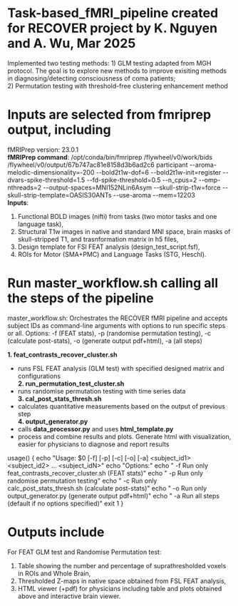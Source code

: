 # Task-based_fMRI_pipeline created for RECOVER project by K. Nguyen and A. Wu, Mar 2025
Implemented two testing methods: 1) GLM testing adapted from MGH protocol. The goal is to explore new methods to improve exisiting methods in diagnosing/detecting consciousness of coma patients; <br> 
2) Permutation testing with threshold-free clustering enhancement method

# Inputs are selected from fmriprep output, including 
fMRIPrep version: 23.0.1 <br>
__fMRIPrep command__: /opt/conda/bin/fmriprep /flywheel/v0/work/bids /flywheel/v0/output/67b747ac81e8158d3b6ad2c6 participant --aroma-melodic-dimensionality=-200 --bold2t1w-dof=6 --bold2t1w-init=register --dvars-spike-threshold=1.5 --fd-spike-threshold=0.5 --n_cpus=2 --omp-nthreads=2 --output-spaces=MNI152NLin6Asym --skull-strip-t1w=force --skull-strip-template=OASIS30ANTs --use-aroma --mem=12203 <br>
__Inputs__:
1) Functional BOLD images (nifti) from tasks (two motor tasks and one language task), 
2) Structural T1w images in native and standard MNI space, brain masks of skull-stripped T1, and trasnformation matrix in h5 files, 
3) Design template for FSl FEAT analysis (design_test_script.fsf),
4) ROIs for Motor (SMA+PMC) and Language Tasks (STG, Heschl).

# Run master_workflow.sh calling all the steps of the pipeline 
master_workflow.sh: Orchestrates the RECOVER fMRI pipeline and accepts subject IDs as command-line arguments with options to run specific steps or all.
 Options: -f (FEAT stats), -p (randomise permutation testing), -c (calculate post-stats), -o (generate output pdf+html), -a (all steps)

__1. feat_contrasts_recover_cluster.sh__
- runs FSL FEAT analysis (GLM test) with specified designed matrix and configurations <br>
__2. run_permutation_test_cluster.sh__
- runs randomise permutation testing with time series data <br>
__3. cal_post_stats_thresh.sh__
- calculates quantitative measurements based on the output of previous step<br>
__4. output_generator.py__
- calls __data_processor.py__ and uses __html_template.py__
- process and combine results and plots. Generate html with visualization, easier for physicians to diagnose and report results<br>

usage() {
    echo "Usage: $0 [-f] [-p] [-c] [-o] [-a] <subject_id1> <subject_id2> ... <subject_idN>"
    echo "Options:"
    echo "  -f    Run only feat_contrasts_recover_cluster.sh (FEAT stats)"
    echo "  -p    Run only randomise permutation testing"
    echo "  -c    Run only calc_post_stats_thresh.sh (calculate post-stats)"
    echo "  -o    Run only output_generator.py (generate output pdf+html)"
    echo "  -a    Run all steps (default if no options specified)"
    exit 1
}
# Outputs include 
For FEAT GLM test and Randomise Permutation test:
1) Table showing the number and percentage of suprathresholded voxels in ROIs and Whole Brain,
2) Thresholded Z-maps in native space obtained from FSL FEAT analysis, 
3) HTML viewer (+pdf) for physicians including table and plots obtained above and interactive brain viewer. 


